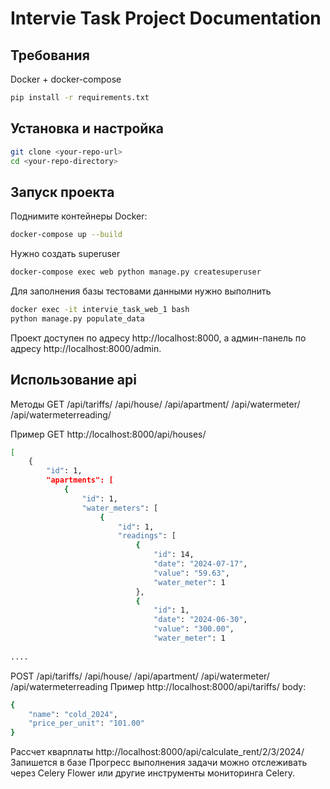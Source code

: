 # Intervie Task Project Documentation

## Требования
Docker + docker-compose
```sh
pip install -r requirements.txt
```
## Установка и настройка
```sh
git clone <your-repo-url>
cd <your-repo-directory>
```
## Запуск проекта
Поднимите контейнеры Docker:
```sh
docker-compose up --build
```
Нужно создать superuser
```sh
docker-compose exec web python manage.py createsuperuser
```
Для заполнения базы тестовами данными нужно выполнить
```sh
docker exec -it intervie_task_web_1 bash
python manage.py populate_data
```
Проект доступен по адресу http://localhost:8000, а админ-панель по адресу http://localhost:8000/admin.
## Использование api
Методы 
GET /api/tariffs/ /api/house/ /api/apartment/ /api/watermeter/ /api/watermeterreading/

Пример 
GET http://localhost:8000/api/houses/

```sh
[
    {
        "id": 1,
        "apartments": [
            {
                "id": 1,
                "water_meters": [
                    {
                        "id": 1,
                        "readings": [
                            {
                                "id": 14,
                                "date": "2024-07-17",
                                "value": "59.63",
                                "water_meter": 1
                            },
                            {
                                "id": 1,
                                "date": "2024-06-30",
                                "value": "300.00",
                                "water_meter": 1
                                
....
```

POST /api/tariffs/ /api/house/ /api/apartment/ /api/watermeter/ /api/watermeterreading
Пример
http://localhost:8000/api/tariffs/
body:
```sh
{
    "name": "cold_2024",
    "price_per_unit": "101.00"
}
```
Рассчет кварплаты
http://localhost:8000/api/calculate_rent/2/3/2024/
Запишется в базе 
Прогресс выполнения задачи можно отслеживать через Celery Flower или другие инструменты мониторинга Celery.